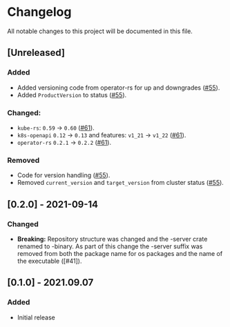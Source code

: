 # Changelog

All notable changes to this project will be documented in this file.

## [Unreleased]

### Added
- Added versioning code from operator-rs for up and downgrades ([#55]).
- Added `ProductVersion` to status ([#55]).

### Changed:
- `kube-rs`: `0.59` → `0.60` ([#61]).
- `k8s-openapi` `0.12` → `0.13` and features: `v1_21` → `v1_22` ([#61]).
- `operator-rs` `0.2.1` → `0.2.2` ([#61]).

### Removed
- Code for version handling ([#55]).
- Removed `current_version` and `target_version` from cluster status ([#55]).

[#61]: https://github.com/stackabletech/monitoring-operator/pull/61
[#55]: https://github.com/stackabletech/monitoring-operator/pull/55

## [0.2.0] - 2021-09-14

### Changed
- **Breaking:** Repository structure was changed and the -server crate renamed to -binary. As part of this change the -server suffix was removed from both the package name for os packages and the name of the executable ([#41]).

## [0.1.0] - 2021.09.07

### Added

- Initial release
